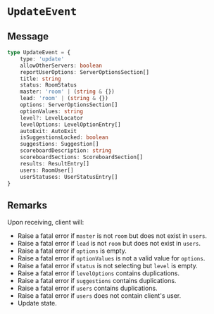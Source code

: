 # `UpdateEvent`

## Message

```ts
type UpdateEvent = {
    type: 'update'
    allowOtherServers: boolean
    reportUserOptions: ServerOptionsSection[]
    title: string
    status: RoomStatus
    master: 'room' | (string & {})
    lead: 'room' | (string & {})
    options: ServerOptionsSection[]
    optionValues: string
    level?: LevelLocator
    levelOptions: LevelOptionEntry[]
    autoExit: AutoExit
    isSuggestionsLocked: boolean
    suggestions: Suggestion[]
    scoreboardDescription: string
    scoreboardSections: ScoreboardSection[]
    results: ResultEntry[]
    users: RoomUser[]
    userStatuses: UserStatusEntry[]
}
```

## Remarks

Upon receiving, client will:

-   Raise a fatal error if `master` is not `room` but does not exist in `users`.
-   Raise a fatal error if `lead` is not `room` but does not exist in `users`.
-   Raise a fatal error if `options` is empty.
-   Raise a fatal error if `optionValues` is not a valid value for `options`.
-   Raise a fatal error if `status` is not selecting but `level` is empty.
-   Raise a fatal error if `levelOptions` contains duplications.
-   Raise a fatal error if `suggestions` contains duplications.
-   Raise a fatal error if `users` contains duplications.
-   Raise a fatal error if `users` does not contain client's user.
-   Update state.
